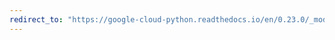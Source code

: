 ```yaml
---
redirect_to: "https://google-cloud-python.readthedocs.io/en/0.23.0/_modules/google/cloud/bigtable/column_family.html"
---
```

